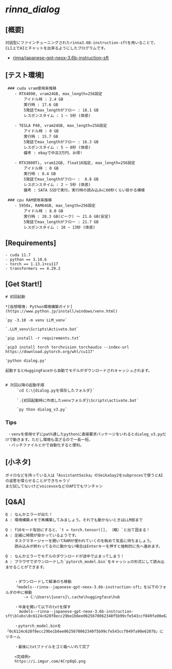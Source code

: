 # ***rinna_dialog***

## [概要]

    対話型にファインチューニングされたrinna3.6B-instruction-sftを用いることで、
    CLI上でAIとチャットを出来るようにしたプログラムです。
    
   * [rinna/japanese-gpt-neox-3.6b-instruction-sft](https://huggingface.co/rinna/japanese-gpt-neox-3.6b-instruction-sft)
  
  
## [テスト環境]
     ### cuda vram使用率推移
        - RTX4090, vram24GB, max_length=256設定
            アイドル時 : 2.4 GB
            実行時 : 17.6 GB
            5発話でmax_lengthがフロー : 18.1 GB
            レスポンスタイム : 1 ~ 5秒 (体感)

        - TESLA P40, vram24GB, max_length=256設定
            アイドル時 : 0 GB
            実行時 : 15.7 GB
            5発話でmax_lengthがフロー : 16.3 GB
            レスポンスタイム : 5 ~ 8秒 (体感)
            備考 : ebayで中古3万円、お得!

        - RTX3080Ti, vram12GB, float16指定, max_length=256設定
            アイドル時 : 0 GB
            実行時 : 8.4 GB
            5発話でmax_lengthがフロー :  8.8 GB
            レスポンスタイム : 2 ~ 5秒 (体感)
            備考 : SATA SSDで実行。実行時の読み込みに60秒くらい掛かる模様
            
     ### cpu RAM使用率推移
        - 5950x, RAM64GB, max_length=256設定
            アイドル時 : 8.0 GB
            実行時 : 28.3 GB(ピーク) ～ 21.6 GB(安定)
            5発話でmax_lengthがフロー : 21.7 GB
            レスポンスタイム : 10 ~ 13秒 (体感)
            
            
## [Requirements]          
```
- cuda 11.7
- python == 3.10.6
- torch == 1.13.1+cu117
- transformers == 4.29.2
```
    
    
## [Get Start!]

    # 初回起動
    
    *[仮想環境: Python環境構築ガイド](https://www.python.jp/install/windows/venv.html)

    `py -3.10 -m venv LLM_venv`
    
    `.LLM_venv\Scripts\Activate.bat`

    `pip install -r requirements.txt`

    `pip3 install torch torchvision torchaudio --index-url https://download.pytorch.org/whl/cu117'
 
    'python dialog.py'

    起動するとHuggingFaceから自動でモデルがダウンロードされキャッシュされます。
   

    # 次回以降の起動手順
         `cd C:\{dialog.pyを保存したフォルダ}`
         
         `.{初回起動時に作成したvenvフォルダ}\Scripts\activate.bat`
         
         `py thon dialog_v3.py`

   ### Tips
     ・venvを使用せずにpath通したpythonに直接要求パッケージをいれるとdialog_v3.pyだけで動きます。ただし環境も混ざるので一長一短。
     ・バッチファイルとかで自動化すると便利。


## [小ネタ]
    ボイロなどを持っている人は「AssistantSeika」のSeikaSay2をsubprocesで使うとAIの返答を喋らせることができちゃうゾ
    まだ試してないけどvoicevoxなどのAPIでもワンチャン


## [Q&A]

    Q : なんかエラーが出た！
    A : 環境構築メモで再構築してみましょう。それでも動かないときはLLM部まで

    Q : f16モード有効にすると、`t = torch.tensor([], （略）`と出て固まる！
    A : 圧縮に時間が掛かっているようです。
        タスクマネージャーを開いてRAMが使われていくのを眺めて気長に待ちましょう。
        読み込みが終わってるのに動かない場合はEnterキーを押すと強制的に先へ進めます。

    Q : なんかエラーでモデルのダウンロードが途中で止まってしまう！
    A : ブラウザでダウンロードした`pytorch_model.bin`をキャッシュの形式にして読み込ませることができます。


        ・ダウンロードして解凍のち移動
        「models--rinna--japanese-gpt-neox-3.6b-instruction-sft」を以下のフォルダの中に移動
            -> C:\Users\{users}\.cache\huggingface\hub

        ・中身を開いて以下のtxtを探す
          models--rinna--japanese-gpt-neox-3.6b-instruction-sft\blobs\0c6124c628f8ecc29be1b6ee0625670062340f5b99cfe543ccf049fa90e6207b.txt

        ・pytorch_model.binを「0c6124c628f8ecc29be1b6ee0625670062340f5b99cfe543ccf049fa90e6207b」にリネーム

        ・最後にtxtファイルをゴミ箱へいれて完了

        <完成例>
        https://i.imgur.com/4Crp8qG.png

